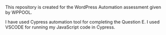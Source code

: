 This repository is created for the WordPress Automation assessment given by WPPOOL.

I have used Cypress automation tool for completing the Question E. I used VSCODE for running my JavaScript code in Cypress.
